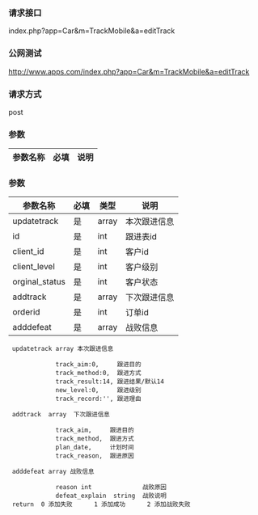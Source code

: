 ### **请求接口**
index.php?app=Car&m=TrackMobile&a=editTrack



### **公网测试**
http://www.apps.com/index.php?app=Car&m=TrackMobile&a=editTrack

### **请求方式**
post


### **参数**
| 参数名称  |必填|     说明      |
|------|-----|------|
### **参数**
| 参数名称  |必填|   类型  |说明      |
|------|-----|------|------|
| updatetrack| 是 | array|本次跟进信息|
| id| 是 | int|跟进表id|
| client_id| 是 | int|客户id|
| client_level| 是 | int|客户级别|
| orginal_status| 是 | int|客户状态|
| addtrack| 是 | array|下次跟进信息|
| orderid| 是 | int|订单id|
| adddefeat| 是 | array|战败信息|

     updatetrack array 本次跟进信息
                  
                 track_aim:0,     跟进目的
                 track_method:0,  跟进方式
                 track_result:14, 跟进结果/默认14
                 new_level:0,     跟进级别
                 track_record:'', 跟进理由

     addtrack  array  下次跟进信息

                 track_aim,     跟进目的
                 track_method,  跟进方式
                 plan_date,     计划时间
                 track_reason,  跟进原因

     adddefeat array 战败信息
                 
                 reason int              战败原因
                 defeat_explain  string  战败说明
     return  0 添加失败      1 添加成功      2 添加战败失败